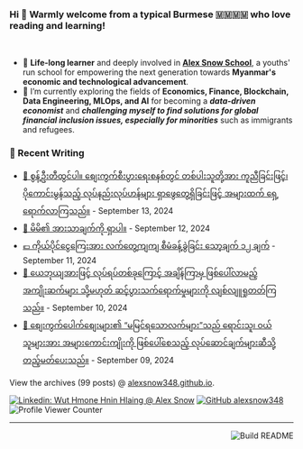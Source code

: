 ### Hi 👋 Warmly welcome from a typical Burmese 🇲🇲🇲🇲 who love reading and learning! 
<br>

- 🔭 **Life-long learner** and deeply involved in [**Alex Snow School**](https://www.alexsnowschool.org/), a youths' run school for empowering the next generation towards **Myanmar's economic and technological advancement**. 
- 🌱 I’m currently exploring the fields of **Economics, Finance, Blockchain, Data Engineering, MLOps, and AI** for becoming a **_data-driven economist_** and  **_challenging myself  to find solutions for global financial inclusion issues, especially for minorities_** such as immigrants and refugees.

### 📝 Recent Writing

<!-- writing starts -->
* [🐣 စွန့်ဦးတီထွင်ပါ။ စျေးကွက်စီးပွားရေးစနစ်တွင် တစ်ပါးသူတို့အား ကူညီခြင်းဖြင့်၊ ပိုကောင်းမွန်သည့် လုပ်နည်းလုပ်ဟန်များ ရှာဖွေတွေ့ရှိခြင်းဖြင့် အများထက် ရှေ့ရောက်လာကြသည်။](https://alexsnow348.github.io/2024/09/13/journeytofinancialfreedom/) - September 13, 2024
* [🐛 မိမိ၏ အားသာချက်ကို ရှာပါ။](https://alexsnow348.github.io/2024/09/12/journeytofinancialfreedom/) - September 12, 2024
* [💶 ကိုယ်ပိုင်ငွေကြေးအား လက်တွေ့ကျကျ စီမံခန့်ခွဲခြင်း သော့ချက် ၁၂ ချက်](https://alexsnow348.github.io/2024/09/11/journeytofinancialfreedom/) - September 11, 2024
* [🌼 ယေဘုယျအားဖြင့် လုပ်ရပ်တစ်ခုကြောင့် အချိန်ကြာမှ ဖြစ်ပေါ်လာမည့် အကျိုးဆက်များ သို့မဟုတ် ဆင့်ပွားသက်ရောက်မှုများကို လျစ်လျူရှုတတ်ကြသည်။](https://alexsnow348.github.io/2024/09/10/journeytofinancialfreedom/) - September 10, 2024
* [🫶 စျေးကွက်ပေါက်စျေးများ၏ “မမြင်ရသောလက်များ”သည် ရောင်းသူ၊ ဝယ်သူများအား အများကောင်းကျိုးကို ဖြစ်ပေါ်စေသည့် လုပ်ဆောင်ချက်များဆီသို့ တည့်မတ်ပေးသည်။](https://alexsnow348.github.io/2024/09/09/journeytofinancialfreedom/) - September 09, 2024
<!-- writing ends -->

View the archives (<!-- writing_count starts -->99<!-- writing_count ends --> posts) @ [alexsnow348.github.io](https://alexsnow348.github.io/blog/).


[![Linkedin: Wut Hmone Hnin Hlaing @ Alex Snow](https://img.shields.io/badge/-AlexSnow-blue?style=flat-square&logo=Linkedin&logoColor=white&link=https://www.linkedin.com/in/wuthmonehninhlaing/)](https://www.linkedin.com/in/wuthmonehninhlaing/)
[![GitHub alexsnow348](https://img.shields.io/github/followers/alexsnow348?label=follow&style=social)](https://cdn.jsdelivr.net/npm/simple-icons@v3/icons/github.svg)
![Profile Viewer Counter](https://komarev.com/ghpvc/?username=alexsnow348&color=brightgreen)

---
<a href="https://github.com/alexsnow348/alexsnow348/actions"><img src="https://github.com/alexsnow348/alexsnow348/workflows/Build_README/badge.svg" align="right" alt="Build README"></a>